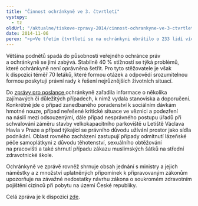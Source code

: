 ```yaml
---
title: "Činnost ochránkyně ve 3. čtvrtletí"
vystupy:
  - tz
oldUrl: "/aktualne/tiskove-zpravy-2014/cinnost-ochrankyne-ve-3-ctvrtleti"
date: 2014-11-06
perex: "<p>Ve třetím čtvrtletí se na ochránkyni obrátilo o 233 lidí více než ve stejném období loňského roku. Nejvíce stížností se týkalo sociálního zabezpečení. Ochránkyně o tom informovala Poslaneckou sněmovnu ve své pravidelné zprávě o činnosti.</p>"
---
```


<!-- imported from the old website -->

<p>Většina podnětů spadá do působnosti veřejného ochránce práv a ochránkyně se jimi zabývá. Stabilně 40 % stížností se týká problémů, které ochránkyně není oprávněna šetřit. Pro tyto stěžovatele je však k dispozici téměř 70 letáků, které formou otázek a odpovědí srozumitelnou formou poskytují právní rady k řešení nejrůznějších životních situací.</p><p>Do <a href="https://www.ochrance.cz/zpravy-o-cinnosti/zpravy-pro-poslaneckou-snemovnu/">zprávy pro poslance </a>ochránkyně zařadila informace o několika zajímavých či důležitých případech, k nimž vydala stanoviska a doporučení. Konkrétně jde o případ zanedbaného poradenství k sociálním dávkám hmotné nouze, případ neřešené kritické situace ve věznici a podezření na násilí mezi odsouzenými, dále případ nesprávného postupu úřadů při schvalování záměru stavby velkokapacitního parkoviště u Letiště Václava Havla v Praze a případ týkající se právního důvodu užívání prostor jako sídla podnikání. Oblast rovného zacházení zastupují případy odmítnutí lázeňské péče samoplátkyni z důvodu těhotenství, sexuálního obtěžování na pracovišti a také shrnutí případu zákazu muslimských šátků na střední zdravotnické škole.</p><p>Ochránkyně ve zprávě rovněž shrnuje obsah jednání s ministry a jejich náměstky a z množství uplatněných připomínek k připravovaným zákonům upozorňuje na závažné nedostatky návrhu zákona o soukromém zdravotním pojištění cizinců při pobytu na území České republiky.</p><p>Celá zpráva je k dispozici <a href="http://www.ochrance.cz/uploads-import/zpravy_pro_poslaneckou_snemovnu/Ctvrtletky/2014-03-Q.pdf" target="_blank">zde</a>.</p>

